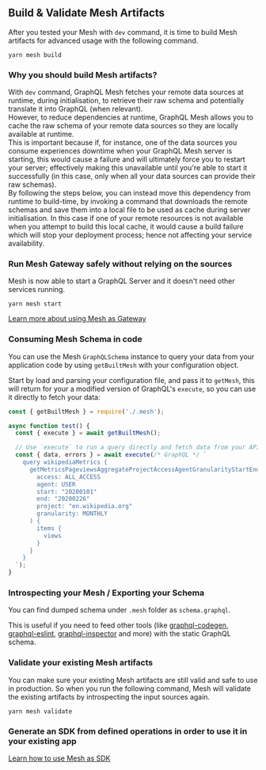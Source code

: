 ## Build & Validate Mesh Artifacts

After you tested your Mesh with `dev` command, it is time to build Mesh artifacts for advanced usage with the following command.

```
yarn mesh build
```

### Why you should build Mesh artifacts?

With `dev` command, GraphQL Mesh fetches your remote data sources at runtime, during initialisation, to retrieve their raw schema and potentially translate it into GraphQL (when relevant).  
However, to reduce dependencies at runtime, GraphQL Mesh allows you to cache the raw schema of your remote data sources so they are locally available at runtime.  
This is important because if, for instance, one of the data sources you consume experiences downtime when your GraphQL Mesh server is starting, this would cause a failure and will ultimately force you to restart your server; effectively making this unavailable until you're able to start it successfully (in this case, only when all your data sources can provide their raw schemas).  
By following the steps below, you can instead move this dependency from runtime to build-time, by invoking a command that downloads the remote schemas and save them into a local file to be used as cache during server initialisation. In this case if one of your remote resources is not available when you attempt to build this local cache, it would cause a build failure which will stop your deployment process; hence not affecting your service availability.

### Run Mesh Gateway safely without relying on the sources

Mesh is now able to start a GraphQL Server and it doesn't need other services running.

```
yarn mesh start
```

[Learn more about using Mesh as Gateway](/docs/recipes/as-gateway)

### Consuming Mesh Schema in code

You can use the Mesh `GraphQLSchema` instance to query your data from your application code by using `getBuiltMesh` with your configuration object.

Start by load and parsing your configuration file, and pass it to `getMesh`, this will return for your a modified version of GraphQL's `execute`, so you can use it directly to fetch your data:

```js
const { getBuiltMesh } = require('./.mesh');

async function test() {
  const { execute } = await getBuiltMesh();

  // Use `execute` to run a query directly and fetch data from your APIs
  const { data, errors } = await execute(/* GraphQL */ `
    query wikipediaMetrics {
      getMetricsPageviewsAggregateProjectAccessAgentGranularityStartEnd(
        access: ALL_ACCESS
        agent: USER
        start: "20200101"
        end: "20200226"
        project: "en.wikipedia.org"
        granularity: MONTHLY
      ) {
        items {
          views
        }
      }
    }
  `);
}
```

### Introspecting your Mesh / Exporting your Schema

You can find dumped schema under `.mesh` folder as `schema.graphql`.

This is useful if you need to feed other tools (like [graphql-codegen](https://graphql-code-generator.com/), [graphql-eslint](https://github.com/dotansimha/graphql-eslint), [graphql-inspector](https://graphql-inspector.com/) and more) with the static GraphQL schema.

### Validate your existing Mesh artifacts

You can make sure your existing Mesh artifacts are still valid and safe to use in production. So when you run the following command, Mesh will validate the existing artifacts by introspecting the input sources again.

```
yarn mesh validate
```

### Generate an SDK from defined operations in order to use it in your existing app

[Learn how to use Mesh as SDK](/docs/recipes/as-sdk.md)
